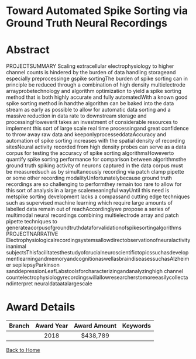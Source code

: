 
Toward Automated Spike Sorting via Ground Truth Neural Recordings
=================================================================

# Abstract


PROJECTSUMMARY
Scaling extracellular electrophysiology to higher channel counts is hindered by the burden of data
handling storageand especially preprocessinge gspike sortingThe burden of spike sorting can in
principle be reduced through a combination of high density multielectrode arrayprobetechnology and
algorithm optimization to yield a spike sorting method that is both highly accurate and fully automatedWith a known good spike sorting method in handthe algorithm can be baked into the data stream
as early as possible to allow for automatic data sorting and a massive reduction in data rate to
downstream storage and processingHoweverit takes an investment of considerable resources to
implement this sort of large scale real time processingand great confidence to throw away raw data and
keeponlyprocesseddataAccuracy and automation of spike sorting increases with the spatial density of recording sitesNeural activity recorded from high density probes can serve as a data corpus for testing the accuracy of
spike sorting algorithmsHoweverto quantify spike sorting performance for comparison between
algorithmsthe ground truth spiking activity of neurons captured in the data corpus must be measuredsuch as by simultaneously recording via patch clamp pipette or some other recording modalityUnfortunatelybecause ground truth recordings are so challenging to performthey remain too rare to
allow for this sort of analysis in a large scalemeaningful wayUntil this need is metspike sorting
development lacks a compassand cutting edge techniques such as supervised machine learning which
require large amounts of labelled data remain out of reachAccordinglywe propose a series of
multimodal neural recordings combining multielectrode array and patch pipette techniques to
generateacorpusofgroundtruthdataforvalidationofspikesortingalgorithms PROJECTNARRATIVE
Electrophysiologicalrecordingsystemsallowdirectobservationofneuralactivityinanimal
subjectsThisfacilitatesthestudyofcrucialneuroscientifictopicssuchasdevelopmentlearningandmemoryandcognitionaswellasbraindiseasessuchasAlzheimer sepilepsyParkinson sanddepressionLeafLabstoolsforcharacterizingandanalyzinghigh channel
countelectrophysiologyrecordingswillallowresearcherstomoreeasilycollectandinterpret
neuraldataatalargescale  

# Award Details

|Branch|Award Year|Award Amount|Keywords|
| :---: | :---: | :---: | :---: |
||2018|$438,789||
  
  


[Back to Home](https://github.com/chrischow/dod_sbir_awards#2339)